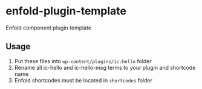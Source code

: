 # enfold-plugin-template
Enfold component plugin template

## Usage

1. Put these files into `wp-content/plugins/ic-hello` folder
2. Rename all ic-hello and ic-hello-msg terms to your plugin and shortcode name
3. Enfold shortcodes must be located in `shortcodes` folder
